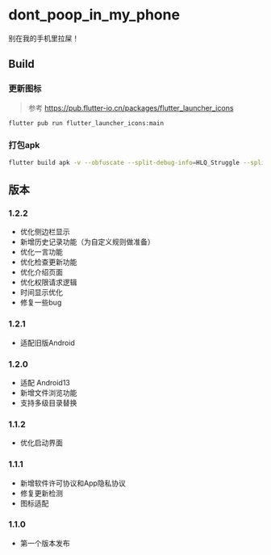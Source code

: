 # dont_poop_in_my_phone

别在我的手机里拉屎！

## Build

### 更新图标

>参考 https://pub.flutter-io.cn/packages/flutter_launcher_icons

```bash
flutter pub run flutter_launcher_icons:main
```

### 打包apk

```bash
flutter build apk -v --obfuscate --split-debug-info=HLQ_Struggle --split-per-abi
```


## 版本

### 1.2.2
- 优化侧边栏显示
- 新增历史记录功能（为自定义规则做准备）
- 优化一言功能
- 优化检查更新功能
- 优化介绍页面
- 优化权限请求逻辑
- 时间显示优化
- 修复一些bug

### 1.2.1
- 适配旧版Android

### 1.2.0
- 适配 Android13
- 新增文件浏览功能
- 支持多级目录替换

### 1.1.2
- 优化启动界面

### 1.1.1
- 新增软件许可协议和App隐私协议
- 修复更新检测
- 图标适配

### 1.1.0
- 第一个版本发布